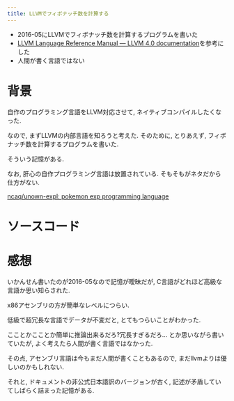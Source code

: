 ```yaml
---
title: LLVMでフィボナッチ数を計算する
---
```


* 2016-05にLLVMでフィボナッチ数を計算するプログラムを書いた
* [LLVM Language Reference Manual — LLVM 4.0 documentation](http://llvm.org/docs/LangRef.html)を参考にした
* 人間が書く言語ではない

# 背景

自作のプログラミング言語をLLVM対応させて,
ネイティブコンパイルしたくなった.

なので,
まずLLVMの内部言語を知ろうと考えた.
そのために,
とりあえず,
フィボナッチ数を計算するプログラムを書いた.

そういう記憶がある.

なお,
肝心の自作プログラミング言語は放置されている.
そもそもがネタだから仕方がない.

[ncaq/unown-expl: pokemon exp programming language](https://github.com/ncaq/unown-expl)

# ソースコード

<script src="https://gist.github.com/ncaq/3c2e570afb188645b64f61fa79a8740e.js"></script>

# 感想

いかんせん書いたのが2016-05なので記憶が曖昧だが,
C言語がどれほど高級な言語か思い知らされた.

x86アセンブリの方が簡単なレベルにつらい.

低級で超冗長な言語でデータが不変だと,
とてもつらいことがわかった.

こことかこことか簡単に推論出来るだろ?冗長すぎるだろ…
とか思いながら書いていたが,
よく考えたら人間が書く言語ではなかった.

その点,
アセンブリ言語は今もまだ人間が書くこともあるので,
まだllvmよりは優しいのかもしれない.

それと,
ドキュメントの非公式日本語訳のバージョンが古く,
記述が矛盾していてしばらく詰まった記憶がある.
